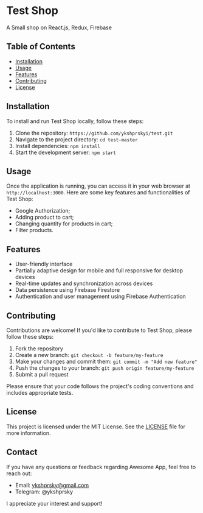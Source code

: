 # Test Shop

A Small shop on React.js, Redux, Firebase

## Table of Contents

- [Installation](#installation)
- [Usage](#usage)
- [Features](#features)
- [Contributing](#contributing)
- [License](#license)

## Installation

To install and run Test Shop locally, follow these steps:

1. Clone the repository: `https://github.com/ykshprskyi/test.git`
2. Navigate to the project directory: `cd test-master`
3. Install dependencies: `npm install`
4. Start the development server: `npm start`

## Usage

Once the application is running, you can access it in your web browser at `http://localhost:3000`. Here are some key features and functionalities of Test Shop:

- Google Authorization;
- Adding product to cart;
- Changing quantity for products in cart;
- Filter products.

## Features

- User-friendly interface
- Partially adaptive design for mobile and full responsive for desktop devices
- Real-time updates and synchronization across devices
- Data persistence using Firebase Firestore
- Authentication and user management using Firebase Authentication

## Contributing

Contributions are welcome! If you'd like to contribute to Test Shop, please follow these steps:

1. Fork the repository
2. Create a new branch: `git checkout -b feature/my-feature`
3. Make your changes and commit them: `git commit -m "Add new feature"`
4. Push the changes to your branch: `git push origin feature/my-feature`
5. Submit a pull request

Please ensure that your code follows the project's coding conventions and includes appropriate tests.

## License

This project is licensed under the MIT License. See the [LICENSE](LICENSE) file for more information.

## Contact

If you have any questions or feedback regarding Awesome App, feel free to reach out:

- Email: ykshprsky@gmail.com
- Telegram: @ykshprsky

I appreciate your interest and support!
